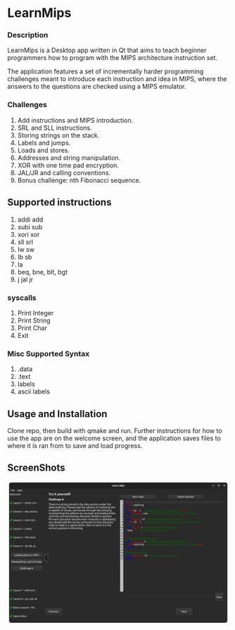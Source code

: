 # LearnMips


### Description

LearnMips is a Desktop app written in Qt that aims to teach beginner programmers how to program with the MIPS architecture instruction set.

The application features a set of incrementally harder programming challenges meant to introduce each instruction and idea in MIPS, where the answers to the questions are checked using a MIPS emulator.

### Challenges

1. Add instructions and MIPS introduction.
2. SRL and SLL instructions.
3. Storing strings on the stack.
4. Labels and jumps.
5. Loads and stores.
6. Addresses and string manipulation.
7. XOR with one time pad encryption.
8. JAL/JR and calling conventions.
9. Bonus challenge: nth Fibonacci sequence.


## Supported instructions

1. addi add
2. subi sub
3. xori xor
4. sll srl
5. lw sw
6. lb sb
7. la
8. beq, bne, blt, bgt
9. j jal jr

### syscalls
1. Print Integer
2. Print String
3. Print Char
3. Exit

### Misc Supported Syntax
1. .data 
2. .text
3. labels
2. ascii labels


## Usage and Installation

Clone repo, then build with qmake and run.
Further instructions for how to use the app are on the welcome screen, and the application saves files to where it is ran from to save and load progress.

## ScreenShots
![challenge screenshot](./LearnMips.png)